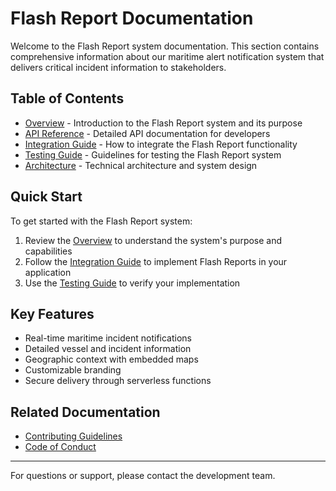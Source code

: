 # Flash Report Documentation

Welcome to the Flash Report system documentation. This section contains comprehensive information about our maritime alert notification system that delivers critical incident information to stakeholders.

## Table of Contents

- [Overview](overview.md) - Introduction to the Flash Report system and its purpose
- [API Reference](api-reference.md) - Detailed API documentation for developers
- [Integration Guide](integration-guide.md) - How to integrate the Flash Report functionality
- [Testing Guide](testing-guide.md) - Guidelines for testing the Flash Report system
- [Architecture](architecture.md) - Technical architecture and system design

## Quick Start

To get started with the Flash Report system:

1. Review the [Overview](overview.md) to understand the system's purpose and capabilities
2. Follow the [Integration Guide](integration-guide.md) to implement Flash Reports in your application
3. Use the [Testing Guide](testing-guide.md) to verify your implementation

## Key Features

- Real-time maritime incident notifications
- Detailed vessel and incident information
- Geographic context with embedded maps
- Customizable branding
- Secure delivery through serverless functions

## Related Documentation

- [Contributing Guidelines](../CONTRIBUTING.md)
- [Code of Conduct](../CODE_OF_CONDUCT.md)

---

For questions or support, please contact the development team.